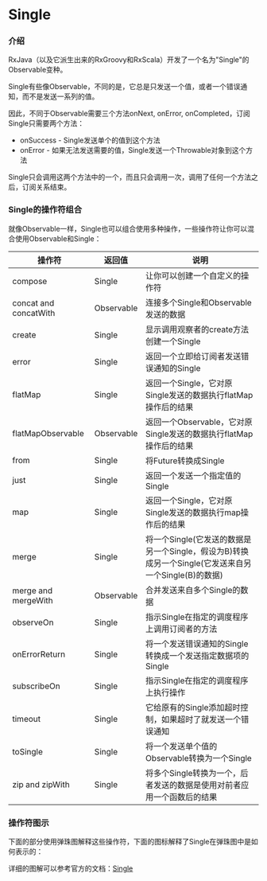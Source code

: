 Single
======

### 介绍

RxJava（以及它派生出来的RxGroovy和RxScala）开发了一个名为"Single"的Observable变种。

Single有些像Observable，不同的是，它总是只发送一个值，或者一个错误通知，而不是发送一系列的值。

因此，不同于Observable需要三个方法onNext, onError, onCompleted，订阅Single只需要两个方法：

* onSuccess - Single发送单个的值到这个方法
* onError - 如果无法发送需要的值，Single发送一个Throwable对象到这个方法

Single只会调用这两个方法中的一个，而且只会调用一次，调用了任何一个方法之后，订阅关系结束。

### Single的操作符组合

就像Observable一样，Single也可以组合使用多种操作，一些操作符让你可以混合使用Observable和Single：

操作符 | 返回值 | 说明
------| ------|-----
compose | Single |  让你可以创建一个自定义的操作符
concat and concatWith   | Observable |  连接多个Single和Observable发送的数据
create  | Single |  显示调用观察者的create方法创建一个Single
error   | Single |  返回一个立即给订阅者发送错误通知的Single
flatMap | Single |  返回一个Single，它对原Single发送的数据执行flatMap操作后的结果
flatMapObservable   | Observable |  返回一个Observable，它对原Single发送的数据执行flatMap操作后的结果
from    | Single |  将Future转换成Single
just    | Single |  返回一个发送一个指定值的Single
map | Single |  返回一个Single，它对原Single发送的数据执行map操作后的结果
merge   | Single |  将一个Single(它发送的数据是另一个Single，假设为B)转换成另一个Single(它发送来自另一个Single(B)的数据)
merge and mergeWith | Observable |  合并发送来自多个Single的数据
observeOn   | Single |  指示Single在指定的调度程序上调用订阅者的方法
onErrorReturn   | Single |  将一个发送错误通知的Single转换成一个发送指定数据项的Single
subscribeOn | Single |  指示Single在指定的调度程序上执行操作
timeout | Single |  它给原有的Single添加超时控制，如果超时了就发送一个错误通知
toSingle    | Single |  将一个发送单个值的Observable转换为一个Single
zip and zipWith | Single |  将多个Single转换为一个，后者发送的数据是使用对前者应用一个函数后的结果

### 操作符图示

下面的部分使用弹珠图解释这些操作符，下面的图标解释了Single在弹珠图中是如何表示的：

详细的图解可以参考官方的文档：[Single](http://reactivex.io/documentation/single.html)
